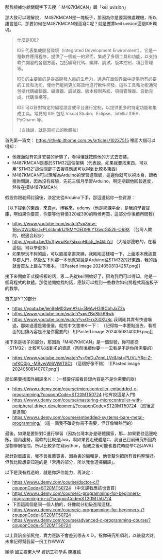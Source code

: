那我根據你給關鍵字下去搜「 M487KMCAN」跟「keil uvision」


那大致可以理解說， M487KMCAN是一塊板子，那因為你是要寫微處理機，所以語言是C，那要如何在M487KMCAN裡面寫C呢？就是要靠keil uvision這個IDE環境。

> 什麼是IDE?
> 
> IDE 代表集成開發環境（Integrated Development Environment）。它是一種軟件應用程序，提供了一個統一的界面，集成了多個工具和功能，以支持軟件開發的各個方面，包括編寫代碼、編譯、調試、版本控制、項目管理等。
> 
> IDE 的主要目的是提高開發人員的生產力，通過在單個界面中提供所有必要的工具和功能，使他們能夠更加高效地進行軟件開發。這些工具和功能通常包括代碼編輯器、編譯器、調試器、版本控制系統、項目管理器、自動完成、代碼重構等。
> 
> IDE 可以針對特定的編程語言或平台進行定制，以提供更多的特定功能和集成工具。常見的 IDE 包括 Visual Studio、Eclipse、IntelliJ IDEA、PyCharm 等。
> 
> （白話說，就是寫程式的軟體拉）



首先第一篇文：
https://ithelp.ithome.com.tw/articles/10237515
裡面大個可以得知：
- 他裡面就有包含安裝的步驟了，看得懂就按照他的方式去安裝。
- M487KMCAN是基於STM32這個架構（代表說，如果我要找東西，可以用"STM32"這個關鍵子去搜尋應該可以得到比較多東西）
- M487KMCAN可以理解為Arduino的學習進階版，這邊你就可以視本身，跟教授詢問說，因為沒有經驗，先花三個月學習Arduino，啊定期跟他回報進度，然後在摸M487KMCAN。


假設你跟老師討論後，決定先從Arduino下手，那這邊給你一些資源：

（以下提到的東西，來自yt，博客來，udemy（他是網課平台，是我的學習寶庫，啊如果你要買，你要等他特價320或390的時候再買，這部分你後續再問我）

- https://www.youtube.com/watch?v=3mw-1Bvv0WU&list=PLdckmk1Jf8MYOED98iY13wdGi52h-O69X （台灣人教的，很適合起步）
- https://youtu.be/DxTtjwruiKo?si=cqHbc5_Ie4kIlZcI （大陸那邊教的，在看這個，可以學更多）
- 如果學玩不夠的話，可以直接拿書來練，我剛剛這樣喵一下，上面兩本應該篇基礎入門，然後左下角那一本他就寫說是Arduino往STM32的好東西，我的話就會買左上跟左下兩本。
![[Pasted image 20240508134257.png]]


接下來開始正式摸板板的話，恩....先從keil開始好了，因為我們可以得知，他是一個寫程式的軟體，那從他開始找的話，應該可以找到一些教你如何將程式寫進板子的教學。

首先是YT的部分
- https://youtu.be/ien9eM0GwnA?si=5MAyH3I8CbhJxZ2s
- https://www.youtube.com/watch?v=sZBn8hk66wk
- https://www.youtube.com/watch?v=GErxXi0XU8c
我剛剛其實有快速喵過，那如過還是霧傻傻，就找中文書來K一下：
（記得每一本要點進去，看裡面的目錄內容是不是你需要的）
![[Pasted image 20240508140019.png]]


接下來是板子的部分，那因為「M487KMCAN」是一個型號，你可能從「STM32」比較可以找到多的資訊（當然後續你要一一去看是不是你所需要的）
- https://www.youtube.com/watch?v=9eDu7qmLLVc&list=PLtVUYRe-Z-mfKO0lg_-MBvwWl6VjWT8Dt （這個好像不錯）
![[Pasted image 20240508140707.png]]

那如果要找國外網課來Ｋ：（一樣要仔細看目錄內容是不是你需要的歐）
- https://www.udemy.com/course/microcontroller-embedded-c-programming/?couponCode=ST20MT50724 (他有說這是入門)
- https://www.udemy.com/course/mastering-microcontroller-with-peripheral-driver-development/?couponCode=ST20MT50724 （然後這是進階）
- https://www.udemy.com/course/embedded-systems-bare-metal-programming/ （這一個我不確定你需不需要，但好像蠻熱門的）


最後，如果是要針對C進行學習（因為台灣本身是硬體國家，那....如果要往這邊吃飯，國內趨勢，寫軟的比較是java，啊如果要走硬體是C，我自己目前研究所因為是物聯網相關，所以比較多在寫python，但我之後可能也要花時間學C跟JAVA）

那針對單語言，我不會推薦買書，因為書的編輯是，他會幫你把所有資料整理好。但我比較想要知道的是「常用的部分，所以我會選擇網課」。

以下是我有找過的，就是你評估能力，再決定：
- https://www.udemy.com/course/doctor-c/?couponCode=ST20MT50724 （中文課我應該也會買）
- https://www.udemy.com/course/c-programming-for-beginners-programming-in-c/?couponCode=ST20MT50724
- 下面這兩個是同一個人拍的，好像就分初級進階這樣。
- https://www.udemy.com/course/c-programming-for-beginners-/?couponCode=ST20MT50724
- https://www.udemy.com/course/advanced-c-programming-course/?couponCode=ST20MT50724


以上資訊全部尻完，實力應該不會差到哪去ＸＤ。祝你研究所順利，以後發大財。未來記得幫我留一份工作WWW

順頌
國立臺東大學 資訊工程學系 陳維誠